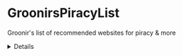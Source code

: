 # GroonirsPiracyList
Groonir's list of recommended websites for piracy &amp; more
<details>
test


############

# Contents

- [Books](#books)


## books
libgen.rs


</details>